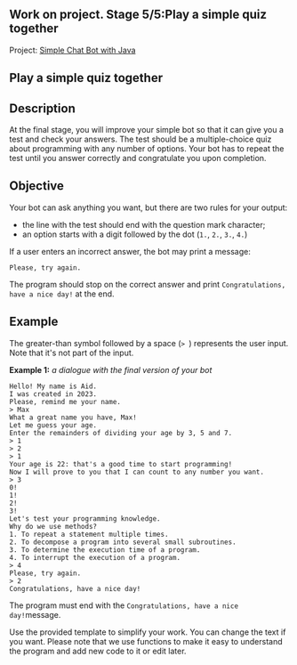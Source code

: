 ## Work on project. Stage 5/5:Play a simple quiz together

Project: [Simple Chat Bot with Java](https://hyperskill.org/projects/113)

## Play a simple quiz together

## Description

At the final stage, you will improve your simple bot so that it can give you a test and check your answers. The test should be a multiple-choice quiz about programming with any number of options. Your bot has to repeat the test until you answer correctly and congratulate you upon completion.

## Objective

Your bot can ask anything you want, but there are two rules for your output:

- the line with the test should end with the question mark character;
- an option starts with a digit followed by the dot (`1.`, `2.`, `3.`, `4.`)

If a user enters an incorrect answer, the bot may print a message:

```no-highlight
Please, try again.
```

The program should stop on the correct answer and print `Congratulations, have a nice day!` at the end.

## Example

The greater-than symbol followed by a space (`> `) represents the user input. Note that it's not part of the input.

**Example 1:** *a dialogue with the final version of your bot*

```no-highlight
Hello! My name is Aid.
I was created in 2023.
Please, remind me your name.
> Max
What a great name you have, Max!
Let me guess your age.
Enter the remainders of dividing your age by 3, 5 and 7.
> 1
> 2
> 1
Your age is 22: that's a good time to start programming!
Now I will prove to you that I can count to any number you want.
> 3
0!
1!
2!
3!
Let's test your programming knowledge.
Why do we use methods?
1. To repeat a statement multiple times.
2. To decompose a program into several small subroutines.
3. To determine the execution time of a program.
4. To interrupt the execution of a program.
> 4
Please, try again.
> 2
Congratulations, have a nice day!
```

The program must end with the `Congratulations, have a nice day!`message.

Use the provided template to simplify your work. You can change the text if you want. Please note that we use functions to make it easy to understand the program and add new code to it or edit later.